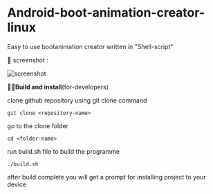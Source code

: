 # Android-boot-animation-creator-linux
Easy to use bootanimation creator written in "Shell-script"



📸 screenshot :


![screenshot](https://user-images.githubusercontent.com/91899799/135888535-bb83b54a-9ee6-4b44-b5a5-29b8bc81a0d3.png)

 👨‍💻**Build and install**(for-developers)
 
 
 clone github repository using git clone command
 
 ```git clone <repository-name>```
 
 go to the clone folder
 
 ```cd <folder-name>```
 
 
 
 run build.sh file to build the programme
 
 ```./build.sh```
 
 
 
 
 after build complete you will get a prompt for installing project to your device
